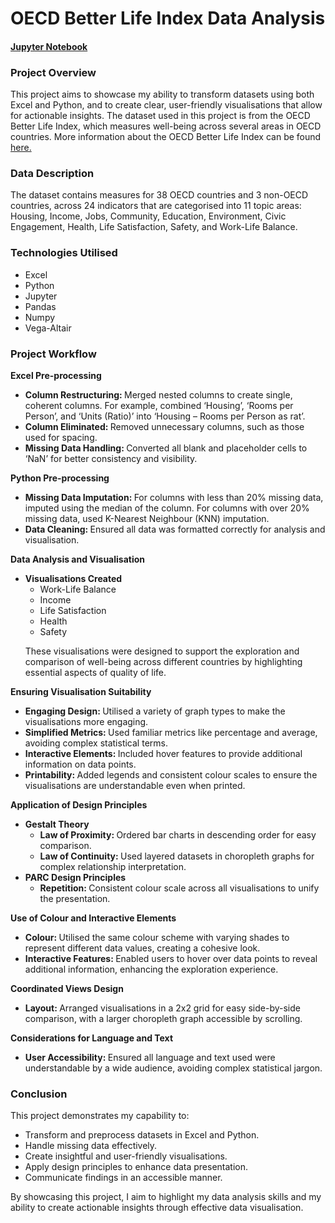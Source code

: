 # OECD Better Life Index Data Analysis

#### <a href="https://nbviewer.org/github/NathanDawson/BetterLifeIndex/blob/main/NB_betterLifeIndex.ipynb">Jupyter Notebook</a>

### Project Overview
This project aims to showcase my ability to transform datasets using both Excel and 
Python, and to create clear, user-friendly visualisations that allow for actionable 
insights. The dataset used in this project is from the OECD Better Life Index, which
measures well-being across several areas in OECD countries. More information about 
the OECD Better Life Index can be found <a href="https://www.oecdbetterlifeindex.org/">here.
</a>

### Data Description
The dataset contains measures for 38 OECD countries and 3 non-OECD countries, across
24 indicators that are categorised into 11 topic areas: Housing, Income, Jobs, 
Community, Education, Environment, Civic Engagement, Health, Life Satisfaction, 
Safety, and Work-Life Balance.

### Technologies Utilised
<ul>
  <li>Excel</li>
  <li>Python</li>
  <li>Jupyter</li>
  <li>Pandas</li>
  <li>Numpy</li>
  <li>Vega-Altair</li>
</ul>

### Project Workflow

<b>Excel Pre-processing</b>
<ul>
  <li><b>Column Restructuring: </b>Merged nested columns to create single, coherent columns. For example, combined ‘Housing’, ‘Rooms per Person’, and ‘Units (Ratio)’ into ‘Housing – Rooms per Person as rat’.</li>
  <li><b>Column Eliminated: </b>Removed unnecessary columns, such as those used for 
  spacing.</li>
  <li><b>Missing Data Handling: </b>Converted all blank and placeholder cells to ‘NaN’ for better consistency and visibility.</li>
</ul>

<b>Python Pre-processing</b>
<ul>
  <li><b>Missing Data Imputation: </b>For columns with less than 20% missing data, imputed using the median of the column. For columns with over 20% missing data, used K-Nearest Neighbour (KNN) imputation.</li>
  <li><b>Data Cleaning: </b> Ensured all data was formatted correctly for analysis and visualisation.</li>
</ul>

<b>Data Analysis and Visualisation</b>
<ul>
  <li><b>Visualisations Created</b>
    <ul>
      <li>Work-Life Balance</li>
      <li>Income</li>
      <li>Life Satisfaction</li>
      <li>Health</li>
      <li>Safety</li>
    </ul>
    <p>These visualisations were designed to support the exploration and comparison         of well-being across different countries by highlighting essential aspects of        quality of life.</p>
  </li>
</ul>

<b>Ensuring Visualisation Suitability</b>
<ul>
  <li><b>Engaging Design: </b> Utilised a variety of graph types to make the                  visualisations more engaging.</li>
  <li><b>Simplified Metrics: </b>Used familiar metrics like percentage and average,           avoiding complex statistical terms.</li>
  <li><b>Interactive Elements: </b>Included hover features to provide additional              information on data points.</li>
  <li><b>Printability: </b>Added legends and consistent colour scales to ensure the           visualisations are understandable even when printed.</li>
</ul>

<b>Application of Design Principles</b>
<ul>
  <li><b>Gestalt Theory</b>
    <ul>
      <li><b>Law of Proximity: </b>Ordered bar charts in descending order for easy                comparison.</li>
      <li><b>Law of Continuity: </b>Used layered datasets in choropleth graphs for                complex relationship interpretation.</li>
    </ul>
  </li>
  <li><b>PARC Design Principles</b>
    <ul>
      <li><b>Repetition: </b>Consistent colour scale across all visualisations to                 unify the presentation.</li>
    </ul>
  </li>  
</ul>

<b>Use of Colour and Interactive Elements</b>
<ul>
  <li><b>Colour: </b>Utilised the same colour scheme with varying shades to represent different data values, creating a cohesive look.</li>
  <li><b>Interactive Features: </b>Enabled users to hover over data points to reveal additional information, enhancing the exploration experience.</li>
</ul>

<b>Coordinated Views Design</b>
<ul>
  <li><b>Layout: </b>Arranged visualisations in a 2x2 grid for easy side-by-side comparison, with a larger choropleth graph accessible by scrolling.</li>
</ul>

<b>Considerations for Language and Text</b>
<ul>
  <li><b>User Accessibility: </b> Ensured all language and text used were understandable by a wide audience, avoiding complex statistical jargon.</li>
</ul>


### Conclusion
<p>This project demonstrates my capability to:</p>
<ul>
  <li>Transform and preprocess datasets in Excel and Python.</li>
  <li>Handle missing data effectively.</li>
  <li>Create insightful and user-friendly visualisations.</li>
  <li>Apply design principles to enhance data presentation.</li>
  <li>Communicate findings in an accessible manner.</li>
</ul>
<p>By showcasing this project, I aim to highlight my data analysis skills and my ability to create actionable insights through effective data visualisation.</p>
